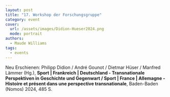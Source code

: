 ```yaml
---
layout: post
title: "17. Workshop der Forschungsgruppe"
category: event
cover:
  url: /assets/images/Didion-Hueser2024.png
  mode: portrait
authors:
  - Maude Williams
tags:
  - events
---
```


Neu Erschienen: Philipp Didion / André Gounot / Dietmar Hüser / Manfred Lämmer (Hg.), **Sport | Frankreich | Deutschland - Transnationale Perspektiven in Geschichte und Gegenwart / Sport | France | Allemagne - Histoire et présent dans une perspective transnationale**, Baden-Baden (Nomos) 2024, 485 S.

<!-- more -->
